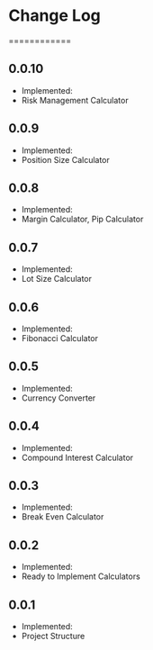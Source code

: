 # Change Log

============

## 0.0.10

- Implemented:
- Risk Management Calculator

## 0.0.9

- Implemented:
- Position Size Calculator

## 0.0.8

- Implemented:
- Margin Calculator, Pip Calculator

## 0.0.7

- Implemented:
- Lot Size Calculator

## 0.0.6

- Implemented:
- Fibonacci Calculator

## 0.0.5

- Implemented:
- Currency Converter

## 0.0.4

- Implemented:
- Compound Interest Calculator

## 0.0.3

- Implemented:
- Break Even Calculator

## 0.0.2

- Implemented:
- Ready to Implement Calculators

## 0.0.1

- Implemented:
- Project Structure
